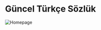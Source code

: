 # Güncel Türkçe Sözlük
![Homepage](https://raw.githubusercontent.com/harunguter/turkish-dictionary/master/screenshot/homepage.png)
